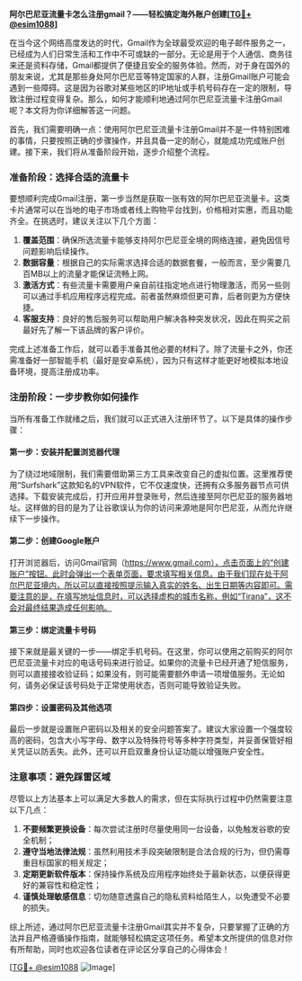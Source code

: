 **阿尔巴尼亚流量卡怎么注册gmail？——轻松搞定海外账户创建[[TG💪+ @esim1088](https://t.me/s/esim1088)]**

在当今这个网络高度发达的时代，Gmail作为全球最受欢迎的电子邮件服务之一，已经成为人们日常生活和工作中不可或缺的一部分。无论是用于个人通信、商务往来还是资料存储，Gmail都提供了便捷且安全的服务体验。然而，对于身在国外的朋友来说，尤其是那些身处阿尔巴尼亚等特定国家的人群，注册Gmail账户可能会遇到一些障碍。这是因为谷歌对某些地区的IP地址或手机号码存在一定的限制，导致注册过程变得复杂。那么，如何才能顺利地通过阿尔巴尼亚流量卡注册Gmail呢？本文将为你详细解答这一问题。

首先，我们需要明确一点：使用阿尔巴尼亚流量卡注册Gmail并不是一件特别困难的事情，只要按照正确的步骤操作，并且具备一定的耐心，就能成功完成账户创建。接下来，我们将从准备阶段开始，逐步介绍整个流程。

### 准备阶段：选择合适的流量卡

要想顺利完成Gmail注册，第一步当然是获取一张有效的阿尔巴尼亚流量卡。这类卡片通常可以在当地的电子市场或者线上购物平台找到，价格相对实惠，而且功能齐全。在挑选时，建议关注以下几个方面：

1. **覆盖范围**：确保所选流量卡能够支持阿尔巴尼亚全境的网络连接，避免因信号问题影响后续操作。
2. **数据容量**：根据自己的实际需求选择合适的数据套餐，一般而言，至少需要几百MB以上的流量才能保证流畅上网。
3. **激活方式**：有些流量卡需要用户亲自前往指定地点进行物理激活，而另一些则可以通过手机应用程序远程完成。前者虽然麻烦但更可靠，后者则更为方便快捷。
4. **客服支持**：良好的售后服务可以帮助用户解决各种突发状况，因此在购买之前最好先了解一下该品牌的客户评价。

完成上述准备工作后，就可以着手准备其他必要的材料了。除了流量卡之外，你还需准备好一部智能手机（最好是安卓系统），因为只有这样才能更好地模拟本地设备环境，提高注册成功率。

### 注册阶段：一步步教你如何操作

当所有准备工作就绪之后，我们就可以正式进入注册环节了。以下是具体的操作步骤：

#### 第一步：安装并配置浏览器代理
为了绕过地域限制，我们需要借助第三方工具来改变自己的虚拟位置。这里推荐使用“Surfshark”这款知名的VPN软件，它不仅速度快，还拥有众多服务器节点可供选择。下载安装完成后，打开应用并登录账号，然后连接至阿尔巴尼亚的服务器地址。这样做的目的是为了让谷歌误认为你的访问来源地是阿尔巴尼亚，从而允许继续下一步操作。

#### 第二步：创建Google账户
打开浏览器后，访问Gmail官网（https://www.gmail.com），点击页面上的“创建账户”按钮。此时会弹出一个表单页面，要求填写相关信息。由于我们现在处于阿尔巴尼亚境内，所以可以直接按照提示输入真实的姓名、出生日期等内容即可。需要注意的是，在填写地址信息时，可以选择虚构的城市名称，例如“Tirana”，这不会对最终结果造成任何影响。

#### 第三步：绑定流量卡号码
接下来就是最关键的一步——绑定手机号码。在这里，你可以使用之前购买的阿尔巴尼亚流量卡对应的电话号码来进行验证。如果你的流量卡已经开通了短信服务，则可以直接接收验证码；如果没有，则可能需要额外申请一项增值服务。无论如何，请务必保证该号码处于正常使用状态，否则可能导致验证失败。

#### 第四步：设置密码及其他选项
最后一步就是设置账户密码以及相关的安全问题答案了。建议大家设置一个强度较高的密码，包含大小写字母、数字以及特殊符号等多种字符类型，并妥善保管好相关凭证以防丢失。此外，还可以开启双重身份认证功能以增强账户安全性。

### 注意事项：避免踩雷区域

尽管以上方法基本上可以满足大多数人的需求，但在实际执行过程中仍然需要注意以下几点：

1. **不要频繁更换设备**：每次尝试注册时尽量使用同一台设备，以免触发谷歌的安全机制；
2. **遵守当地法律法规**：虽然利用技术手段突破限制是合法合规的行为，但仍需尊重目标国家的相关规定；
3. **定期更新软件版本**：保持操作系统及应用程序始终处于最新状态，以便获得更好的兼容性和稳定性；
4. **谨慎处理敏感信息**：切勿随意透露自己的隐私资料给陌生人，以免遭受不必要的损失。

综上所述，通过阿尔巴尼亚流量卡注册Gmail其实并不复杂，只要掌握了正确的方法并且严格遵循操作指南，就能够轻松搞定这项任务。希望本文所提供的信息对你有所帮助，同时也欢迎各位读者在评论区分享自己的心得体会！

[[TG💪+ @esim1088](https://t.me/s/esim1088) ![Image](https://i.postimg.cc/4NQfJmqS/Snipaste-2025-05-13-00-14-12.png)]
